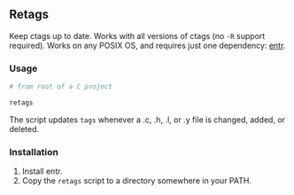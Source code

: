 ## Retags

Keep ctags up to date. Works with all versions of ctags (no `-R` support
required). Works on any POSIX OS, and requires just one dependency:
[entr](http://eradman.com/entrproject/).

### Usage

```sh
# from root of a C project

retags
```

The script updates `tags` whenever a .c, .h, .l, or .y file is changed, added,
or deleted.

### Installation

1. Install entr.
2. Copy the `retags` script to a directory somewhere in your PATH.
